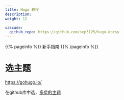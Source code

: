 ```yaml
---
title: Hugo 教程
description: 
weight: 12

cascade:
  github_repo: https://github.com/scp3125/hugo-docsy
---
```


{{% pageinfo %}}
新手指南
{{% /pageinfo %}}



# 选主题


https://gohugo.io/


在github库中选，[多星的主题](https://github.com/search?q=hugo+theme&type=repositories&s=stars&o=desc)


